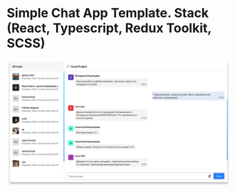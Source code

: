 # Simple Chat App Template. Stack (React, Typescript, Redux Toolkit, SCSS) 

![Temlate](https://github.com/Ridgal/Chat-template/blob/master/src/assets/images/Screen.png)
